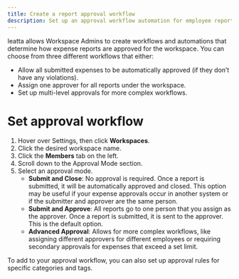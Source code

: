 ```yaml
---
title: Create a report approval workflow
description: Set up an approval workflow automation for employee reports
---
```

<div id="ieatta-classic" markdown="1">

Ieatta allows Workspace Admins to create workflows and automations that determine how expense reports are approved for the workspace. You can choose from three different workflows that either:
- Allow all submitted expenses to be automatically approved (if they don’t have any violations).
- Assign one approver for all reports under the workspace.
- Set up multi-level approvals for more complex workflows. 

# Set approval workflow

1. Hover over Settings, then click **Workspaces**.
2. Click the desired workspace name. 
3. Click the **Members** tab on the left. 
4. Scroll down to the Approval Mode section. 
5. Select an approval mode. 
   - **Submit and Close**: No approval is required. Once a report is submitted, it will be automatically approved and closed. This option may be useful if your expense approvals occur in another system or if the submitter and approver are the same person.
   - **Submit and Approve**: All reports go to one person that you assign as the approver. Once a report is submitted, it is sent to the approver. This is the default option. 
   - **Advanced Approval**: Allows for more complex workflows, like assigning different approvers for different employees or requiring secondary approvals for expenses that exceed a set limit.

To add to your approval workflow, you can also set up approval rules for specific categories and tags. 

</div>
